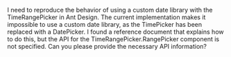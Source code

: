 I need to reproduce the behavior of using a custom date library with the TimeRangePicker in Ant Design. The current implementation makes it impossible to use a custom date library, as the TimePicker has been replaced with a DatePicker. I found a reference document that explains how to do this, but the API for the TimeRangePicker.RangePicker component is not specified. Can you please provide the necessary API information?
